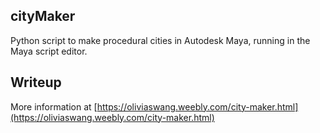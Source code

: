 ## cityMaker
Python script to make procedural cities in Autodesk Maya, running in the Maya script editor.

## Writeup
More information at [https://oliviaswang.weebly.com/city-maker.html](https://oliviaswang.weebly.com/city-maker.html)
